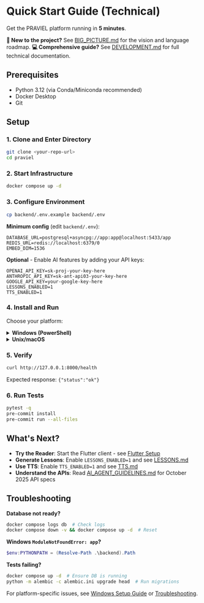 # Quick Start Guide (Technical)

Get the PRAVIEL platform running in **5 minutes**.

**🎯 New to the project?** See [BIG_PICTURE.md](../BIG_PICTURE.md) for the vision and language roadmap.
**💻 Comprehensive guide?** See [DEVELOPMENT.md](DEVELOPMENT.md) for full technical documentation.

## Prerequisites

- Python 3.12 (via Conda/Miniconda recommended)
- Docker Desktop
- Git

## Setup

### 1. Clone and Enter Directory

```bash
git clone <your-repo-url>
cd praviel
```

### 2. Start Infrastructure

```bash
docker compose up -d
```

### 3. Configure Environment

```bash
cp backend/.env.example backend/.env
```

**Minimum config** (edit `backend/.env`):
```
DATABASE_URL=postgresql+asyncpg://app:app@localhost:5433/app
REDIS_URL=redis://localhost:6379/0
EMBED_DIM=1536
```

**Optional** - Enable AI features by adding your API keys:
```
OPENAI_API_KEY=sk-proj-your-key-here
ANTHROPIC_API_KEY=sk-ant-api03-your-key-here
GOOGLE_API_KEY=your-google-key-here
LESSONS_ENABLED=1
TTS_ENABLED=1
```

### 4. Install and Run

Choose your platform:

<details>
<summary><strong>Windows (PowerShell)</strong></summary>

```powershell
conda create -y -n praviel python=3.12
conda activate praviel
pip install -U pip
pip install -e ".[dev]"
python -m alembic -c alembic.ini upgrade head
$env:PYTHONPATH = (Resolve-Path .\backend).Path
uvicorn app.main:app --reload
```

</details>

<details>
<summary><strong>Unix/macOS</strong></summary>

```bash
python -m venv .venv
source .venv/bin/activate
pip install -U pip
pip install -e ".[dev]"
python -m alembic -c alembic.ini upgrade head
uvicorn app.main:app --reload
```

</details>

### 5. Verify

```bash
curl http://127.0.0.1:8000/health
```

Expected response: `{"status":"ok"}`

### 6. Run Tests

```bash
pytest -q
pre-commit install
pre-commit run --all-files
```

## What's Next?

- **Try the Reader**: Start the Flutter client - see [Flutter Setup](FLUTTER.md)
- **Generate Lessons**: Enable `LESSONS_ENABLED=1` and see [LESSONS.md](LESSONS.md)
- **Use TTS**: Enable `TTS_ENABLED=1` and see [TTS.md](TTS.md)
- **Understand the APIs**: Read [AI_AGENT_GUIDELINES.md](AI_AGENT_GUIDELINES.md) for October 2025 API specs

## Troubleshooting

**Database not ready?**
```bash
docker compose logs db  # Check logs
docker compose down -v && docker compose up -d  # Reset
```

**Windows `ModuleNotFoundError: app`?**
```powershell
$env:PYTHONPATH = (Resolve-Path .\backend).Path
```

**Tests failing?**
```bash
docker compose up -d  # Ensure DB is running
python -m alembic -c alembic.ini upgrade head  # Run migrations
```

For platform-specific issues, see [Windows Setup Guide](WINDOWS.md) or [Troubleshooting](../README.md#troubleshooting).

